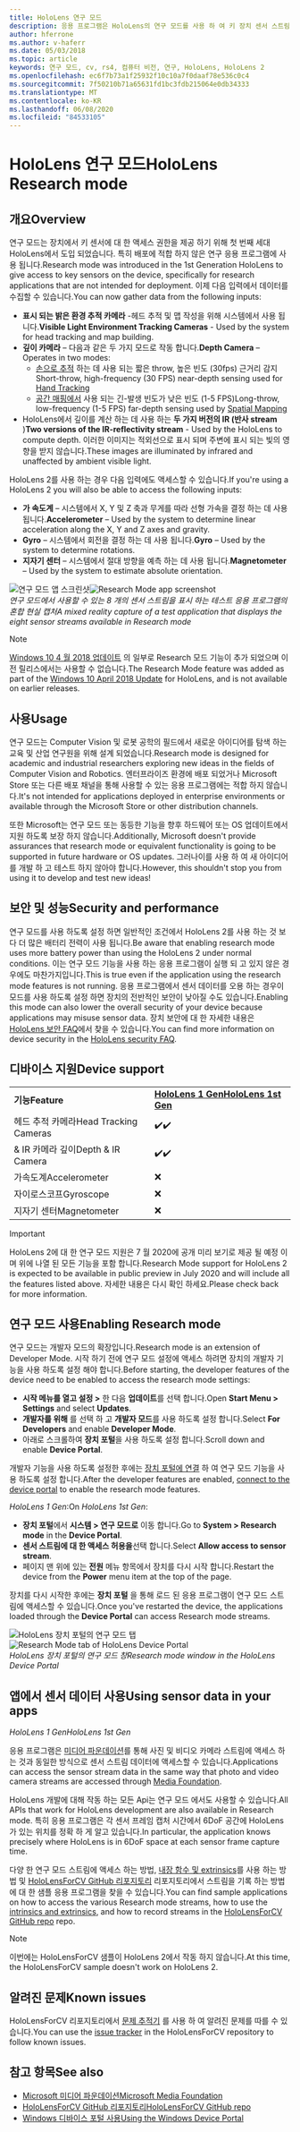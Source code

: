 ```yaml
---
title: HoloLens 연구 모드
description: 응용 프로그램은 HoloLens의 연구 모드를 사용 하 여 키 장치 센서 스트림 (깊이, 환경 추적 및 IR 반사)에 액세스할 수 있습니다.
author: hferrone
ms.author: v-haferr
ms.date: 05/03/2018
ms.topic: article
keywords: 연구 모드, cv, rs4, 컴퓨터 비전, 연구, HoloLens, HoloLens 2
ms.openlocfilehash: ec6f7b73a1f25932f10c10a7f0daaf78e536c0c4
ms.sourcegitcommit: 7f50210b71a65631fd1bc3fdb215064e0db34333
ms.translationtype: MT
ms.contentlocale: ko-KR
ms.lasthandoff: 06/08/2020
ms.locfileid: "84533105"
---
```

# <a name="hololens-research-mode"></a><span data-ttu-id="6b9e3-104">HoloLens 연구 모드</span><span class="sxs-lookup"><span data-stu-id="6b9e3-104">HoloLens Research mode</span></span>

## <a name="overview"></a><span data-ttu-id="6b9e3-105">개요</span><span class="sxs-lookup"><span data-stu-id="6b9e3-105">Overview</span></span>

<span data-ttu-id="6b9e3-106">연구 모드는 장치에서 키 센서에 대 한 액세스 권한을 제공 하기 위해 첫 번째 세대 HoloLens에서 도입 되었습니다. 특히 배포에 적합 하지 않은 연구 응용 프로그램에 사용 됩니다.</span><span class="sxs-lookup"><span data-stu-id="6b9e3-106">Research mode was introduced in the 1st Generation HoloLens to give access to key sensors on the device, specifically for research applications that are not intended for deployment.</span></span> <span data-ttu-id="6b9e3-107">이제 다음 입력에서 데이터를 수집할 수 있습니다.</span><span class="sxs-lookup"><span data-stu-id="6b9e3-107">You can now gather data from the following inputs:</span></span>

* <span data-ttu-id="6b9e3-108">**표시 되는 밝은 환경 추적 카메라** -헤드 추적 및 맵 작성을 위해 시스템에서 사용 됩니다.</span><span class="sxs-lookup"><span data-stu-id="6b9e3-108">**Visible Light Environment Tracking Cameras** - Used by the system for head tracking and map building.</span></span>
* <span data-ttu-id="6b9e3-109">**깊이 카메라** – 다음과 같은 두 가지 모드로 작동 합니다.</span><span class="sxs-lookup"><span data-stu-id="6b9e3-109">**Depth Camera** – Operates in two modes:</span></span>  
    + <span data-ttu-id="6b9e3-110">[손으로 추적](interaction-fundamentals.md) 하는 데 사용 되는 짧은 throw, 높은 빈도 (30fps) 근거리 감지</span><span class="sxs-lookup"><span data-stu-id="6b9e3-110">Short-throw, high-frequency (30 FPS) near-depth sensing used for [Hand Tracking](interaction-fundamentals.md)</span></span>
    + <span data-ttu-id="6b9e3-111">[공간 매핑에서](spatial-mapping.md) 사용 되는 긴-발생 빈도가 낮은 빈도 (1-5 FPS)</span><span class="sxs-lookup"><span data-stu-id="6b9e3-111">Long-throw, low-frequency (1-5 FPS) far-depth sensing used by [Spatial Mapping](spatial-mapping.md)</span></span>
* <span data-ttu-id="6b9e3-112">HoloLens에서 깊이를 계산 하는 데 사용 하는 **두 가지 버전의 IR (반사 stream** )</span><span class="sxs-lookup"><span data-stu-id="6b9e3-112">**Two versions of the IR-reflectivity stream** - Used by the HoloLens to compute depth.</span></span> <span data-ttu-id="6b9e3-113">이러한 이미지는 적외선으로 표시 되며 주변에 표시 되는 빛의 영향을 받지 않습니다.</span><span class="sxs-lookup"><span data-stu-id="6b9e3-113">These images are illuminated by infrared and unaffected by ambient visible light.</span></span>

<span data-ttu-id="6b9e3-114">HoloLens 2를 사용 하는 경우 다음 입력에도 액세스할 수 있습니다.</span><span class="sxs-lookup"><span data-stu-id="6b9e3-114">If you're using a HoloLens 2 you will also be able to access the following inputs:</span></span>

* <span data-ttu-id="6b9e3-115">**가 속도계** – 시스템에서 X, Y 및 Z 축과 무게를 따라 선형 가속을 결정 하는 데 사용 됩니다.</span><span class="sxs-lookup"><span data-stu-id="6b9e3-115">**Accelerometer** – Used by the system to determine linear acceleration along the X, Y and Z axes and gravity.</span></span>
* <span data-ttu-id="6b9e3-116">**Gyro** – 시스템에서 회전을 결정 하는 데 사용 됩니다.</span><span class="sxs-lookup"><span data-stu-id="6b9e3-116">**Gyro** – Used by the system to determine rotations.</span></span>
* <span data-ttu-id="6b9e3-117">**지자기 센터** – 시스템에서 절대 방향을 예측 하는 데 사용 됩니다.</span><span class="sxs-lookup"><span data-stu-id="6b9e3-117">**Magnetometer** – Used by the system to estimate absolute orientation.</span></span>

<span data-ttu-id="6b9e3-118">![연구 모드 앱 스크린샷](images/sensor-stream-viewer.jpg)</span><span class="sxs-lookup"><span data-stu-id="6b9e3-118">![Research Mode app screenshot](images/sensor-stream-viewer.jpg)</span></span><br>
<span data-ttu-id="6b9e3-119">*연구 모드에서 사용할 수 있는 8 개의 센서 스트림을 표시 하는 테스트 응용 프로그램의 혼합 현실 캡처*</span><span class="sxs-lookup"><span data-stu-id="6b9e3-119">*A mixed reality capture of a test application that displays the eight sensor streams available in Research mode*</span></span>

> [!NOTE]
> <span data-ttu-id="6b9e3-120">[Windows 10 4 월 2018 업데이트](release-notes-april-2018.md) 의 일부로 Research 모드 기능이 추가 되었으며 이전 릴리스에서는 사용할 수 없습니다.</span><span class="sxs-lookup"><span data-stu-id="6b9e3-120">The Research Mode feature was added as part of the [Windows 10 April 2018 Update](release-notes-april-2018.md) for HoloLens, and is not available on earlier releases.</span></span>

## <a name="usage"></a><span data-ttu-id="6b9e3-121">사용</span><span class="sxs-lookup"><span data-stu-id="6b9e3-121">Usage</span></span>

<span data-ttu-id="6b9e3-122">연구 모드는 Computer Vision 및 로봇 공학의 필드에서 새로운 아이디어를 탐색 하는 교육 및 산업 연구원을 위해 설계 되었습니다.</span><span class="sxs-lookup"><span data-stu-id="6b9e3-122">Research mode is designed for academic and industrial researchers exploring new ideas in the fields of Computer Vision and Robotics.</span></span>  <span data-ttu-id="6b9e3-123">엔터프라이즈 환경에 배포 되었거나 Microsoft Store 또는 다른 배포 채널을 통해 사용할 수 있는 응용 프로그램에는 적합 하지 않습니다.</span><span class="sxs-lookup"><span data-stu-id="6b9e3-123">It's not intended for applications deployed in enterprise environments or available through the Microsoft Store or other distribution channels.</span></span>

<span data-ttu-id="6b9e3-124">또한 Microsoft는 연구 모드 또는 동등한 기능을 향후 하드웨어 또는 OS 업데이트에서 지원 하도록 보장 하지 않습니다.</span><span class="sxs-lookup"><span data-stu-id="6b9e3-124">Additionally, Microsoft doesn't provide assurances that research mode or equivalent functionality is going to be supported in future hardware or OS updates.</span></span> <span data-ttu-id="6b9e3-125">그러나이를 사용 하 여 새 아이디어를 개발 하 고 테스트 하지 않아야 합니다.</span><span class="sxs-lookup"><span data-stu-id="6b9e3-125">However, this shouldn't stop you from using it to develop and test new ideas!</span></span>

## <a name="security-and-performance"></a><span data-ttu-id="6b9e3-126">보안 및 성능</span><span class="sxs-lookup"><span data-stu-id="6b9e3-126">Security and performance</span></span>

<span data-ttu-id="6b9e3-127">연구 모드를 사용 하도록 설정 하면 일반적인 조건에서 HoloLens 2를 사용 하는 것 보다 더 많은 배터리 전력이 사용 됩니다.</span><span class="sxs-lookup"><span data-stu-id="6b9e3-127">Be aware that enabling research mode uses more battery power than using the HoloLens 2 under normal conditions.</span></span> <span data-ttu-id="6b9e3-128">이는 연구 모드 기능을 사용 하는 응용 프로그램이 실행 되 고 있지 않은 경우에도 마찬가지입니다.</span><span class="sxs-lookup"><span data-stu-id="6b9e3-128">This is true even if the application using the research mode features is not running.</span></span>  <span data-ttu-id="6b9e3-129">응용 프로그램에서 센서 데이터를 오용 하는 경우이 모드를 사용 하도록 설정 하면 장치의 전반적인 보안이 낮아질 수도 있습니다.</span><span class="sxs-lookup"><span data-stu-id="6b9e3-129">Enabling this mode can also lower the overall security of your device because applications may misuse sensor data.</span></span>  <span data-ttu-id="6b9e3-130">장치 보안에 대 한 자세한 내용은 [HoloLens 보안 FAQ](https://docs.microsoft.com/hololens/hololens-faq-security)에서 찾을 수 있습니다.</span><span class="sxs-lookup"><span data-stu-id="6b9e3-130">You can find more information on device security in the [HoloLens security FAQ](https://docs.microsoft.com/hololens/hololens-faq-security).</span></span>  


## <a name="device-support"></a><span data-ttu-id="6b9e3-131">디바이스 지원</span><span class="sxs-lookup"><span data-stu-id="6b9e3-131">Device support</span></span>

<table>
    <colgroup>
    <col width="50%" />
    <col width="50%" />
    <!-- <col width="33%" /> -->
    </colgroup>
    <tr>
        <td><span data-ttu-id="6b9e3-132"><strong>기능</strong></span><span class="sxs-lookup"><span data-stu-id="6b9e3-132"><strong>Feature</strong></span></span></td>
        <td><span data-ttu-id="6b9e3-133"><a href="hololens-hardware-details.md"><strong>HoloLens 1 Gen</strong></a></span><span class="sxs-lookup"><span data-stu-id="6b9e3-133"><a href="hololens-hardware-details.md"><strong>HoloLens 1st Gen</strong></a></span></span></td>
        <!-- <td><a href="hololens2-hardware.md"><strong>HoloLens 2</strong></a></td> -->
    </tr>
     <tr>
        <td><span data-ttu-id="6b9e3-134">헤드 추적 카메라</span><span class="sxs-lookup"><span data-stu-id="6b9e3-134">Head Tracking Cameras</span></span></td>
        <td><span data-ttu-id="6b9e3-135">✔️</span><span class="sxs-lookup"><span data-stu-id="6b9e3-135">✔️</span></span></td>
        <!-- <td>❌</td> -->
    </tr>
    <tr>
        <td><span data-ttu-id="6b9e3-136">& IR 카메라 깊이</span><span class="sxs-lookup"><span data-stu-id="6b9e3-136">Depth & IR Camera</span></span></td>
        <td><span data-ttu-id="6b9e3-137">✔️</span><span class="sxs-lookup"><span data-stu-id="6b9e3-137">✔️</span></span></td>
        <!-- <td>❌</td> -->
    </tr>
    <tr>
        <td><span data-ttu-id="6b9e3-138">가속도계</span><span class="sxs-lookup"><span data-stu-id="6b9e3-138">Accelerometer</span></span></td>
        <td>❌</td>
        <!-- <td>❌</td> -->
    </tr>
    <tr>
        <td><span data-ttu-id="6b9e3-139">자이로스코프</span><span class="sxs-lookup"><span data-stu-id="6b9e3-139">Gyroscope</span></span></td>
        <td>❌</td>
        <!-- <td>❌</td> -->
    </tr>
    <tr>
        <td><span data-ttu-id="6b9e3-140">지자기 센터</span><span class="sxs-lookup"><span data-stu-id="6b9e3-140">Magnetometer</span></span></td>
        <td>❌</td>
        <!-- <td>❌</td> -->
    </tr>
</table>

> [!IMPORTANT]
> <span data-ttu-id="6b9e3-141">HoloLens 2에 대 한 연구 모드 지원은 7 월 2020에 공개 미리 보기로 제공 될 예정 이며 위에 나열 된 모든 기능을 포함 합니다.</span><span class="sxs-lookup"><span data-stu-id="6b9e3-141">Research Mode support for HoloLens 2 is expected to be available in public preview in July 2020 and will include all the features listed above.</span></span> <span data-ttu-id="6b9e3-142">자세한 내용은 다시 확인 하세요.</span><span class="sxs-lookup"><span data-stu-id="6b9e3-142">Please check back for more information.</span></span> 

## <a name="enabling-research-mode"></a><span data-ttu-id="6b9e3-143">연구 모드 사용</span><span class="sxs-lookup"><span data-stu-id="6b9e3-143">Enabling Research mode</span></span>

<span data-ttu-id="6b9e3-144">연구 모드는 개발자 모드의 확장입니다.</span><span class="sxs-lookup"><span data-stu-id="6b9e3-144">Research mode is an extension of Developer Mode.</span></span> <span data-ttu-id="6b9e3-145">시작 하기 전에 연구 모드 설정에 액세스 하려면 장치의 개발자 기능을 사용 하도록 설정 해야 합니다.</span><span class="sxs-lookup"><span data-stu-id="6b9e3-145">Before starting, the developer features of the device need to be enabled to access the research mode settings:</span></span> 

* <span data-ttu-id="6b9e3-146">**시작 메뉴를 열고 설정 >** 한 다음 **업데이트**를 선택 합니다.</span><span class="sxs-lookup"><span data-stu-id="6b9e3-146">Open **Start Menu > Settings** and select **Updates**.</span></span>
* <span data-ttu-id="6b9e3-147">**개발자를 위해** 를 선택 하 고 **개발자 모드**를 사용 하도록 설정 합니다.</span><span class="sxs-lookup"><span data-stu-id="6b9e3-147">Select **For Developers** and enable **Developer Mode**.</span></span>
* <span data-ttu-id="6b9e3-148">아래로 스크롤하여 **장치 포털**을 사용 하도록 설정 합니다.</span><span class="sxs-lookup"><span data-stu-id="6b9e3-148">Scroll down and enable **Device Portal**.</span></span>

<span data-ttu-id="6b9e3-149">개발자 기능을 사용 하도록 설정한 후에는 [장치 포털에 연결](https://docs.microsoft.com/windows/uwp/debug-test-perf/device-portal-hololens) 하 여 연구 모드 기능을 사용 하도록 설정 합니다.</span><span class="sxs-lookup"><span data-stu-id="6b9e3-149">After the developer features  are enabled, [connect to the device portal](https://docs.microsoft.com/windows/uwp/debug-test-perf/device-portal-hololens) to enable the research mode features.</span></span>

<span data-ttu-id="6b9e3-150">*HoloLens 1 Gen*:</span><span class="sxs-lookup"><span data-stu-id="6b9e3-150">On *HoloLens 1st Gen*:</span></span>

* <span data-ttu-id="6b9e3-151">**장치 포털**에서 **시스템 > 연구 모드로** 이동 합니다.</span><span class="sxs-lookup"><span data-stu-id="6b9e3-151">Go to **System > Research mode** in the **Device Portal**.</span></span>
* <span data-ttu-id="6b9e3-152">**센서 스트림에 대 한 액세스 허용을**선택 합니다.</span><span class="sxs-lookup"><span data-stu-id="6b9e3-152">Select **Allow access to sensor stream**.</span></span>
* <span data-ttu-id="6b9e3-153">페이지 맨 위에 있는 **전원** 메뉴 항목에서 장치를 다시 시작 합니다.</span><span class="sxs-lookup"><span data-stu-id="6b9e3-153">Restart the device from the **Power** menu item at the top of the page.</span></span>

<span data-ttu-id="6b9e3-154">장치를 다시 시작한 후에는 **장치 포털** 을 통해 로드 된 응용 프로그램이 연구 모드 스트림에 액세스할 수 있습니다.</span><span class="sxs-lookup"><span data-stu-id="6b9e3-154">Once you've restarted the device, the applications loaded through the **Device Portal** can access Research mode streams.</span></span>

<span data-ttu-id="6b9e3-155">![HoloLens 장치 포털의 연구 모드 탭](images/ResearchModeDevPortal.png)</span><span class="sxs-lookup"><span data-stu-id="6b9e3-155">![Research Mode tab of HoloLens Device Portal](images/ResearchModeDevPortal.png)</span></span><br>
<span data-ttu-id="6b9e3-156">*HoloLens 장치 포털의 연구 모드 창*</span><span class="sxs-lookup"><span data-stu-id="6b9e3-156">*Research mode window in the HoloLens Device Portal*</span></span>

## <a name="using-sensor-data-in-your-apps"></a><span data-ttu-id="6b9e3-157">앱에서 센서 데이터 사용</span><span class="sxs-lookup"><span data-stu-id="6b9e3-157">Using sensor data in your apps</span></span>

<span data-ttu-id="6b9e3-158">*HoloLens 1 Gen*</span><span class="sxs-lookup"><span data-stu-id="6b9e3-158">*HoloLens 1st Gen*</span></span>

<span data-ttu-id="6b9e3-159">응용 프로그램은 [미디어 파운데이션](https://msdn.microsoft.com/library/windows/desktop/ms694197)를 통해 사진 및 비디오 카메라 스트림에 액세스 하는 것과 동일한 방식으로 센서 스트림 데이터에 액세스할 수 있습니다.</span><span class="sxs-lookup"><span data-stu-id="6b9e3-159">Applications can access the sensor stream data in the same way that photo and video camera streams are accessed through [Media Foundation](https://msdn.microsoft.com/library/windows/desktop/ms694197).</span></span> 

<span data-ttu-id="6b9e3-160">HoloLens 개발에 대해 작동 하는 모든 Api는 연구 모드 에서도 사용할 수 있습니다.</span><span class="sxs-lookup"><span data-stu-id="6b9e3-160">All APIs that work for HoloLens development are also available in Research mode.</span></span> <span data-ttu-id="6b9e3-161">특히 응용 프로그램은 각 센서 프레임 캡처 시간에서 6DoF 공간에 HoloLens가 있는 위치를 정확 하 게 알고 있습니다.</span><span class="sxs-lookup"><span data-stu-id="6b9e3-161">In particular, the application  knows precisely where HoloLens is in 6DoF space at each sensor frame capture time.</span></span>

<span data-ttu-id="6b9e3-162">다양 한 연구 모드 스트림에 액세스 하는 방법, [내장 함수 및 extrinsics](https://docs.microsoft.com/windows/mixed-reality/locatable-camera#locating-the-device-camera-in-the-world)를 사용 하는 방법 및 [HoloLensForCV GitHub 리포지토리](https://github.com/Microsoft/HoloLensForCV) 리포지토리에서 스트림을 기록 하는 방법에 대 한 샘플 응용 프로그램을 찾을 수 있습니다.</span><span class="sxs-lookup"><span data-stu-id="6b9e3-162">You can find sample applications on how to access the various Research mode streams, how to use the [intrinsics and extrinsics](https://docs.microsoft.com/windows/mixed-reality/locatable-camera#locating-the-device-camera-in-the-world), and how to record streams in the [HoloLensForCV GitHub repo](https://github.com/Microsoft/HoloLensForCV) repo.</span></span>

 > [!NOTE]
 > <span data-ttu-id="6b9e3-163">이번에는 HoloLensForCV 샘플이 HoloLens 2에서 작동 하지 않습니다.</span><span class="sxs-lookup"><span data-stu-id="6b9e3-163">At this time, the HoloLensForCV sample doesn't work on HoloLens 2.</span></span>

## <a name="known-issues"></a><span data-ttu-id="6b9e3-164">알려진 문제</span><span class="sxs-lookup"><span data-stu-id="6b9e3-164">Known issues</span></span>

<span data-ttu-id="6b9e3-165">HoloLensForCV 리포지토리에서 [문제 추적기](https://github.com/Microsoft/HololensForCV/issues) 를 사용 하 여 알려진 문제를 따를 수 있습니다.</span><span class="sxs-lookup"><span data-stu-id="6b9e3-165">You can use the [issue tracker](https://github.com/Microsoft/HololensForCV/issues) in the HoloLensForCV repository to follow known issues.</span></span>

## <a name="see-also"></a><span data-ttu-id="6b9e3-166">참고 항목</span><span class="sxs-lookup"><span data-stu-id="6b9e3-166">See also</span></span>

* [<span data-ttu-id="6b9e3-167">Microsoft 미디어 파운데이션</span><span class="sxs-lookup"><span data-stu-id="6b9e3-167">Microsoft Media Foundation</span></span>](https://msdn.microsoft.com/library/windows/desktop/ms694197)
* [<span data-ttu-id="6b9e3-168">HoloLensForCV GitHub 리포지토리</span><span class="sxs-lookup"><span data-stu-id="6b9e3-168">HoloLensForCV GitHub repo</span></span>](https://github.com/Microsoft/HoloLensForCV)
* [<span data-ttu-id="6b9e3-169">Windows 디바이스 포털 사용</span><span class="sxs-lookup"><span data-stu-id="6b9e3-169">Using the Windows Device Portal</span></span>](using-the-windows-device-portal.md)
